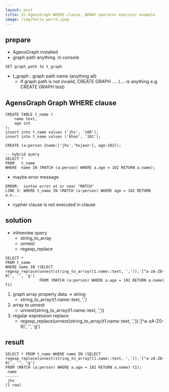 ```yaml
---
layout: post
title: In AgensGraph WHERE clause, ARRAY operator executor example
image: /img/hello_world.jpeg
---
```


## prepare

- AgensGraph installed
- graph path anything. in console

````
SET graph_path to t_graph
````
- t_graph : graph path name (anything all)
    - if graph path is not invaild, CREATE GRAPH .... (.... is anything e.g. CREATE GRAPH test)

## AgensGraph Graph WHERE clause

````
CREATE TABLE t_name (
    name text,
    age int
);
insert into t_name values ('jhs', '100');
insert into t_name values ('khan', '101');

CREATE (a:person {name:['jhs','hsjeon'], age:102});

-- hybrid query
SELECT *
FROM   t_name
WHERE  name IN (MATCH (a:person) WHERE a.age = 102 RETURN a.name);
````
- maybe error message 

````
ERROR:  syntax error at or near "MATCH"
LINE 3: WHERE t_name IN (MATCH (a:person) WHERE age = 102 RETURN a.n...
````

- cypher clause is not executed in clause


## solution

- inlineview query
    - string_to_array
    - unnest
    - regexp_replace

````
SELECT * 
FROM t_name 
WHERE name IN (SELECT regexp_replace(unnest(string_to_array(t1.name::text, ',')),'[^a-zA-Z0-9]', '', 'g')
               FROM (MATCH (a:person) WHERE a.age = 102 RETURN a.name) t1)
````

1) graph array property data -> string
    - string_to_array(t1.name::text, ',')
2) array to unnest
    - unnest(string_to_array(t1.name::text, ','))
3) regular expression replace
    - regexp_replace(unnest(string_to_array(t1.name::text, ',')),'[^a-zA-Z0-9]', '', 'g')

## result

````
SELECT * FROM t_name WHERE name IN (SELECT regexp_replace(unnest(string_to_array(t1.name::text, ',')),'[^a-zA-Z0-9]', '', 'g')
FROM (MATCH (a:person) WHERE a.age = 102 RETURN a.name) t1);
 name
------
 jhs
(1 row)
````
